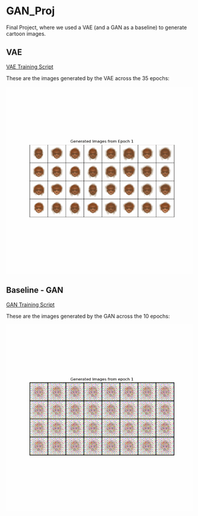 # GAN_Proj

Final Project, where we used a VAE (and a GAN as a baseline) to generate cartoon images.

## VAE

[VAE Training Script](APS360Project_Group61CartoonVAE.ipynb)

These are the images generated by the VAE across the 35 epochs:

![VAE](vae_training_animation.gif)

## Baseline - GAN

[GAN Training Script](APS360Project_Group61CartoonBaseline.ipynb)

These are the images generated by the GAN across the 10 epochs:

![GAN](gan_training_animation.gif)